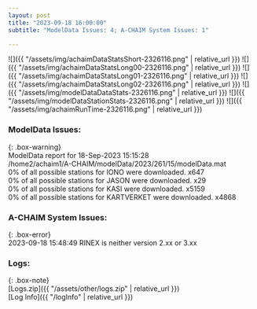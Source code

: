 ```yaml
---
layout: post
title: "2023-09-18 16:00:00"
subtitle: "ModelData Issues: 4; A-CHAIM System Issues: 1"

---
```


![]({{ "/assets/img/achaimDataStatsShort-2326116.png" | relative_url }})
![]({{ "/assets/img/achaimDataStatsLong00-2326116.png" | relative_url }})
![]({{ "/assets/img/achaimDataStatsLong01-2326116.png" | relative_url }})
![]({{ "/assets/img/achaimDataStatsLong02-2326116.png" | relative_url }})
![]({{ "/assets/img/modelDataDataStats-2326116.png" | relative_url }})
![]({{ "/assets/img/modelDataStationStats-2326116.png" | relative_url }})
![]({{ "/assets/img/achaimRunTime-2326116.png" | relative_url }})


### ModelData Issues:  
  
{: .box-warning}  
 ModelData report for 18-Sep-2023 15:15:28   
 /home2/achaim1/A-CHAIM/modelData/2023/261/15/modelData.mat   
 0% of all possible stations for IONO were downloaded. x647   
 0% of all possible stations for JASON were downloaded. x29   
 0% of all possible stations for KASI were downloaded. x5159   
 0% of all possible stations for KARTVERKET were downloaded. x4868   
  
### A-CHAIM System Issues:  
  
{: .box-error}  
2023-09-18 15:48:49 RINEX is neither version 2.xx or 3.xx  

### Logs:  
  
{: .box-note}  
[Logs.zip]({{ "/assets/other/logs.zip" | relative_url }})  
[Log Info]({{ "/logInfo" | relative_url }})  

